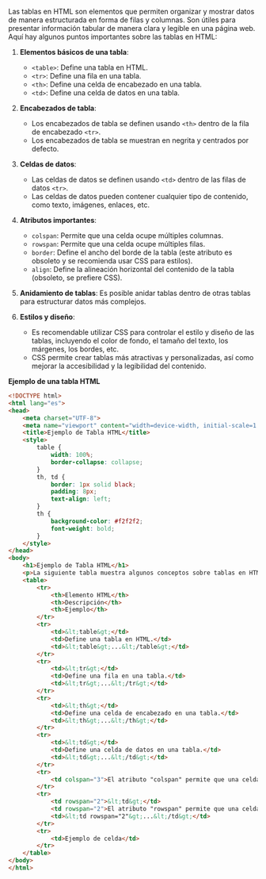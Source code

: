 Las tablas en HTML son elementos que permiten organizar y mostrar datos de manera estructurada en forma de filas y columnas. Son útiles para presentar información tabular de manera clara y legible en una página web. Aquí hay algunos puntos importantes sobre las tablas en HTML:

1. **Elementos básicos de una tabla**: 
   - `<table>`: Define una tabla en HTML.
   - `<tr>`: Define una fila en una tabla.
   - `<th>`: Define una celda de encabezado en una tabla.
   - `<td>`: Define una celda de datos en una tabla.

2. **Encabezados de tabla**:
   - Los encabezados de tabla se definen usando `<th>` dentro de la fila de encabezado `<tr>`.
   - Los encabezados de tabla se muestran en negrita y centrados por defecto.

3. **Celdas de datos**:
   - Las celdas de datos se definen usando `<td>` dentro de las filas de datos `<tr>`.
   - Las celdas de datos pueden contener cualquier tipo de contenido, como texto, imágenes, enlaces, etc.

4. **Atributos importantes**:
   - `colspan`: Permite que una celda ocupe múltiples columnas.
   - `rowspan`: Permite que una celda ocupe múltiples filas.
   - `border`: Define el ancho del borde de la tabla (este atributo es obsoleto y se recomienda usar CSS para estilos).
   - `align`: Define la alineación horizontal del contenido de la tabla (obsoleto, se prefiere CSS).

5. **Anidamiento de tablas**: Es posible anidar tablas dentro de otras tablas para estructurar datos más complejos.

6. **Estilos y diseño**:
   - Es recomendable utilizar CSS para controlar el estilo y diseño de las tablas, incluyendo el color de fondo, el tamaño del texto, los márgenes, los bordes, etc.
   - CSS permite crear tablas más atractivas y personalizadas, así como mejorar la accesibilidad y la legibilidad del contenido.
  
**Ejemplo de una tabla HTML**

```html
<!DOCTYPE html>
<html lang="es">
<head>
    <meta charset="UTF-8">
    <meta name="viewport" content="width=device-width, initial-scale=1.0">
    <title>Ejemplo de Tabla HTML</title>
    <style>
        table {
            width: 100%;
            border-collapse: collapse;
        }
        th, td {
            border: 1px solid black;
            padding: 8px;
            text-align: left;
        }
        th {
            background-color: #f2f2f2;
            font-weight: bold;
        }
    </style>
</head>
<body>
    <h1>Ejemplo de Tabla HTML</h1>
    <p>La siguiente tabla muestra algunos conceptos sobre tablas en HTML:</p>
    <table>
        <tr>
            <th>Elemento HTML</th>
            <th>Descripción</th>
            <th>Ejemplo</th>
        </tr>
        <tr>
            <td>&lt;table&gt;</td>
            <td>Define una tabla en HTML.</td>
            <td>&lt;table&gt;...&lt;/table&gt;</td>
        </tr>
        <tr>
            <td>&lt;tr&gt;</td>
            <td>Define una fila en una tabla.</td>
            <td>&lt;tr&gt;...&lt;/tr&gt;</td>
        </tr>
        <tr>
            <td>&lt;th&gt;</td>
            <td>Define una celda de encabezado en una tabla.</td>
            <td>&lt;th&gt;...&lt;/th&gt;</td>
        </tr>
        <tr>
            <td>&lt;td&gt;</td>
            <td>Define una celda de datos en una tabla.</td>
            <td>&lt;td&gt;...&lt;/td&gt;</td>
        </tr>
        <tr>
            <td colspan="3">El atributo "colspan" permite que una celda ocupe múltiples columnas.</td>
        </tr>
        <tr>
            <td rowspan="2">&lt;td&gt;</td>
            <td rowspan="2">El atributo "rowspan" permite que una celda ocupe múltiples filas.</td>
            <td>&lt;td rowspan="2"&gt;...&lt;/td&gt;</td>
        </tr>
        <tr>
            <td>Ejemplo de celda</td>
        </tr>
    </table>
</body>
</html>
```
